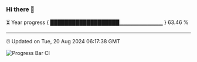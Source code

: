 ### Hi there 👋

⏳ Year progress { ███████████████████▁▁▁▁▁▁▁▁▁▁▁ } 63.46 %

---

⏰ Updated on Tue, 20 Aug 2024 06:17:38 GMT

![Progress Bar CI](https://github.com/liununu/liununu/workflows/Progress%20Bar%20CI/badge.svg)
